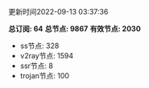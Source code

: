 更新时间2022-09-13 03:37:36

**总订阅: 64**
**总节点: 9867**
**有效节点: 2030**
- ss节点: 328
- v2ray节点: 1594
- ssr节点: 8
- trojan节点: 100
